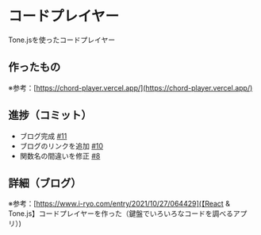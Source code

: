 # コードプレイヤー

Tone.jsを使ったコードプレイヤー

## 作ったもの

※参考：[https://chord-player.vercel.app/](https://chord-player.vercel.app/)

## 進捗（コミット）

- ブログ完成 [#11](https://github.com/ryo-i/chord-player/issues/11)
- ブログのリンクを追加 [#10](https://github.com/ryo-i/chord-player/issues/10)
- 関数名の間違いを修正 [#8](https://github.com/ryo-i/chord-player/issues/8)

## 詳細（ブログ）

※参考：[https://www.i-ryo.com/entry/2021/10/27/064429](【React & Tone.js】コードプレイヤーを作った（鍵盤でいろいろなコードを調べるアプリ）)